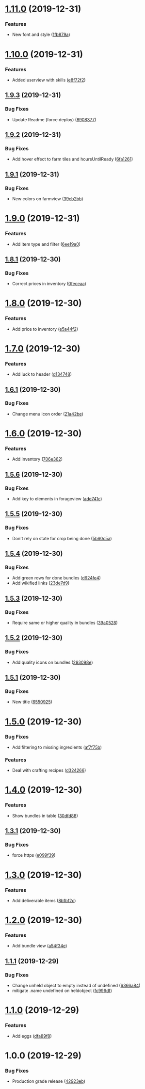 # [1.11.0](https://github.com/martolini/stardew-finder/compare/v1.10.0...v1.11.0) (2019-12-31)


### Features

* New font and style ([1fb879a](https://github.com/martolini/stardew-finder/commit/1fb879adac33b96c7367b12e6c4401f39f05ed5c))

# [1.10.0](https://github.com/martolini/stardew-finder/compare/v1.9.3...v1.10.0) (2019-12-31)


### Features

* Added userview with skills ([e8f72f2](https://github.com/martolini/stardew-finder/commit/e8f72f2b82a32554241be14d456b647a50779aa2))

## [1.9.3](https://github.com/martolini/stardew-finder/compare/v1.9.2...v1.9.3) (2019-12-31)


### Bug Fixes

* Update Readme (force deploy) ([8908377](https://github.com/martolini/stardew-finder/commit/8908377f06d8dd9817f496b4228c455c5f86fd3b))

## [1.9.2](https://github.com/martolini/stardew-finder/compare/v1.9.1...v1.9.2) (2019-12-31)


### Bug Fixes

* Add hover effect to farm tiles and hoursUntilReady ([6fa1261](https://github.com/martolini/stardew-finder/commit/6fa126101acab7c4c36b1877ac37cfc9bcf9998d))

## [1.9.1](https://github.com/martolini/stardew-finder/compare/v1.9.0...v1.9.1) (2019-12-31)


### Bug Fixes

* New colors on farmview ([39cb2bb](https://github.com/martolini/stardew-finder/commit/39cb2bb10866c3fc5a78d42f20dcdd28c3369200))

# [1.9.0](https://github.com/martolini/stardew-finder/compare/v1.8.1...v1.9.0) (2019-12-31)


### Features

* Add item type and filter ([6ee19a0](https://github.com/martolini/stardew-finder/commit/6ee19a09aa9e9281b734d15d92179bc5da184bcc))

## [1.8.1](https://github.com/martolini/stardew-finder/compare/v1.8.0...v1.8.1) (2019-12-30)


### Bug Fixes

* Correct prices in inventory ([0feceaa](https://github.com/martolini/stardew-finder/commit/0feceaa9e9a4003f9f2405d71619c7f9b7ff8d2c))

# [1.8.0](https://github.com/martolini/stardew-finder/compare/v1.7.0...v1.8.0) (2019-12-30)


### Features

* Add price to inventory ([e5a44f2](https://github.com/martolini/stardew-finder/commit/e5a44f24011ce251e1ea4c6da581b4e56f726a26))

# [1.7.0](https://github.com/martolini/stardew-finder/compare/v1.6.1...v1.7.0) (2019-12-30)


### Features

* Add luck to header ([d134748](https://github.com/martolini/stardew-finder/commit/d134748825fc04b15bee70cb6178fffaeba4d918))

## [1.6.1](https://github.com/martolini/stardew-finder/compare/v1.6.0...v1.6.1) (2019-12-30)


### Bug Fixes

* Change menu icon order ([21a42be](https://github.com/martolini/stardew-finder/commit/21a42bee52669b80b9f3d468cf530dcd2717ceb9))

# [1.6.0](https://github.com/martolini/stardew-finder/compare/v1.5.6...v1.6.0) (2019-12-30)


### Features

* Add inventory ([706e362](https://github.com/martolini/stardew-finder/commit/706e362ad0a48629470be7ae49e256c5067983c6))

## [1.5.6](https://github.com/martolini/stardew-finder/compare/v1.5.5...v1.5.6) (2019-12-30)


### Bug Fixes

* Add key to elements in forageview ([ade741c](https://github.com/martolini/stardew-finder/commit/ade741caf06ff4c56156fd3cbf1d5815c7adb9d7))

## [1.5.5](https://github.com/martolini/stardew-finder/compare/v1.5.4...v1.5.5) (2019-12-30)


### Bug Fixes

* Don't rely on state for crop being done ([5b60c5a](https://github.com/martolini/stardew-finder/commit/5b60c5a5a9e242a02d54f8dc53e67f56658f142f))

## [1.5.4](https://github.com/martolini/stardew-finder/compare/v1.5.3...v1.5.4) (2019-12-30)


### Bug Fixes

* Add green rows for done bundles ([d624fe4](https://github.com/martolini/stardew-finder/commit/d624fe432cc0c3b047200f20c7ef6d0b204b4612))
* Add wikified links ([23de7d9](https://github.com/martolini/stardew-finder/commit/23de7d9f76bd5658a09a849b435a193359175bb1))

## [1.5.3](https://github.com/martolini/stardew-finder/compare/v1.5.2...v1.5.3) (2019-12-30)


### Bug Fixes

* Require same or higher quality in bundles ([39a0528](https://github.com/martolini/stardew-finder/commit/39a0528a202abe92b201d36be9f4abeef1f0f4fb))

## [1.5.2](https://github.com/martolini/stardew-finder/compare/v1.5.1...v1.5.2) (2019-12-30)


### Bug Fixes

* Add quality icons on bundles ([293098e](https://github.com/martolini/stardew-finder/commit/293098e3d405f3ff1e7ecfe9bacae17eeff896e7))

## [1.5.1](https://github.com/martolini/stardew-finder/compare/v1.5.0...v1.5.1) (2019-12-30)


### Bug Fixes

* New title ([6550925](https://github.com/martolini/stardew-finder/commit/655092510c478df6a3c99359d703cd25df6f8c33))

# [1.5.0](https://github.com/martolini/stardew-finder/compare/v1.4.0...v1.5.0) (2019-12-30)


### Bug Fixes

* Add filtering to missing ingredients ([af7f75b](https://github.com/martolini/stardew-finder/commit/af7f75be43a1d0552ed940512ea12ad7efcc46d0))


### Features

* Deal with crafting recipes ([d324266](https://github.com/martolini/stardew-finder/commit/d3242666f4718de50f4d65ed1db4fe302808beca))

# [1.4.0](https://github.com/martolini/stardew-finder/compare/v1.3.1...v1.4.0) (2019-12-30)


### Features

* Show bundles in table ([30dfd88](https://github.com/martolini/stardew-finder/commit/30dfd88e127d8cc7cddc5a72d8843ea89a6534ca))

## [1.3.1](https://github.com/martolini/stardew-finder/compare/v1.3.0...v1.3.1) (2019-12-30)


### Bug Fixes

* force https ([e099f39](https://github.com/martolini/stardew-finder/commit/e099f3946b9bf731abebb247566cf2a4a9ed9fef))

# [1.3.0](https://github.com/martolini/stardew-finder/compare/v1.2.0...v1.3.0) (2019-12-30)


### Features

* Add deliverable items ([8b1bf2c](https://github.com/martolini/stardew-finder/commit/8b1bf2cd380242c052542fe96307cb895f3a139a))

# [1.2.0](https://github.com/martolini/stardew-finder/compare/v1.1.1...v1.2.0) (2019-12-30)


### Features

* Add bundle view ([a54f34e](https://github.com/martolini/stardew-finder/commit/a54f34eb6feeabf40b564915ae460a843991945e))

## [1.1.1](https://github.com/martolini/stardew-finder/compare/v1.1.0...v1.1.1) (2019-12-29)


### Bug Fixes

* Change unheld object to empty instead of undefined ([6366a84](https://github.com/martolini/stardew-finder/commit/6366a8432092dbd780181c497e4159813ea07d9b))
* mitigate .name undefined on heldobject ([fc996df](https://github.com/martolini/stardew-finder/commit/fc996df08123f857a6d51b58954c2886cacc5306))

# [1.1.0](https://github.com/martolini/stardew-finder/compare/v1.0.0...v1.1.0) (2019-12-29)


### Features

* Add eggs ([dfa89f8](https://github.com/martolini/stardew-finder/commit/dfa89f882d63104df865cd4ba15be39159d87192))

# 1.0.0 (2019-12-29)


### Bug Fixes

* Production grade release ([42923eb](https://github.com/martolini/stardew-finder/commit/42923eb9c2ffc016cb573d09403824157c7c6a24))
